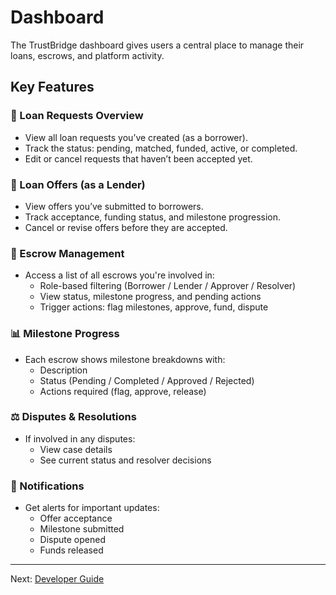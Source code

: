 # Dashboard

The TrustBridge dashboard gives users a central place to manage their loans, escrows, and platform activity.

## Key Features

### 📝 Loan Requests Overview

- View all loan requests you’ve created (as a borrower).
- Track the status: pending, matched, funded, active, or completed.
- Edit or cancel requests that haven’t been accepted yet.

### 💼 Loan Offers (as a Lender)

- View offers you’ve submitted to borrowers.
- Track acceptance, funding status, and milestone progression.
- Cancel or revise offers before they are accepted.

### 🔐 Escrow Management

- Access a list of all escrows you're involved in:
  - Role-based filtering (Borrower / Lender / Approver / Resolver)
  - View status, milestone progress, and pending actions
  - Trigger actions: flag milestones, approve, fund, dispute

### 📊 Milestone Progress

- Each escrow shows milestone breakdowns with:
  - Description
  - Status (Pending / Completed / Approved / Rejected)
  - Actions required (flag, approve, release)

### ⚖️ Disputes & Resolutions

- If involved in any disputes:
  - View case details
  - See current status and resolver decisions

### 🔔 Notifications

- Get alerts for important updates:
  - Offer acceptance
  - Milestone submitted
  - Dispute opened
  - Funds released

---

Next: [Developer Guide](dev-guide.md)
